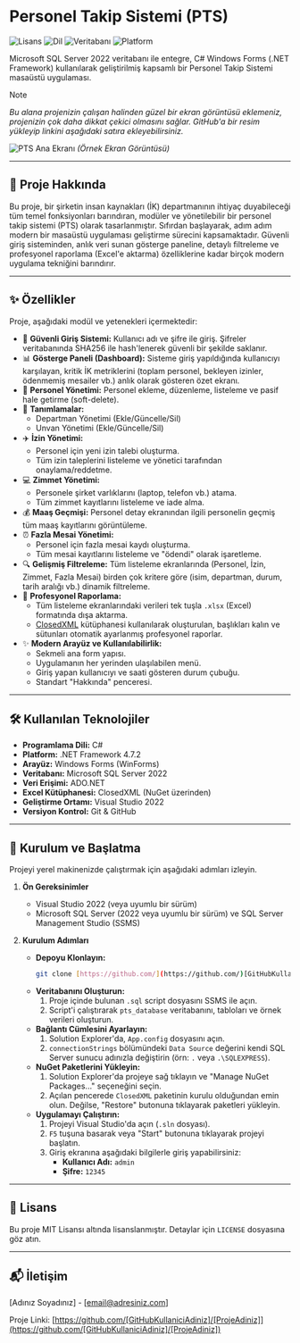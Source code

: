 # Personel Takip Sistemi (PTS)

![Lisans](https://img.shields.io/badge/lisans-MIT-blue.svg)
![Dil](https://img.shields.io/badge/dil-C%23-orange.svg)
![Veritabanı](https://img.shields.io/badge/veritabanı-SQL%20Server-red.svg)
![Platform](https://img.shields.io/badge/platform-Windows-lightgrey.svg)

Microsoft SQL Server 2022 veritabanı ile entegre, C# Windows Forms (.NET Framework) kullanılarak geliştirilmiş kapsamlı bir Personel Takip Sistemi masaüstü uygulaması.

> [!NOTE]
> *Bu alana projenizin çalışan halinden güzel bir ekran görüntüsü eklemeniz, projenizin çok daha dikkat çekici olmasını sağlar. GitHub'a bir resim yükleyip linkini aşağıdaki satıra ekleyebilirsiniz.*

![PTS Ana Ekranı](https://i.imgur.com/g8o4q1g.png) 
*(Örnek Ekran Görüntüsü)*

---

## 🚀 Proje Hakkında

Bu proje, bir şirketin insan kaynakları (İK) departmanının ihtiyaç duyabileceği tüm temel fonksiyonları barındıran, modüler ve yönetilebilir bir personel takip sistemi (PTS) olarak tasarlanmıştır. Sıfırdan başlayarak, adım adım modern bir masaüstü uygulaması geliştirme sürecini kapsamaktadır. Güvenli giriş sisteminden, anlık veri sunan gösterge paneline, detaylı filtreleme ve profesyonel raporlama (Excel'e aktarma) özelliklerine kadar birçok modern uygulama tekniğini barındırır.

---

## ✨ Özellikler

Proje, aşağıdaki modül ve yetenekleri içermektedir:

* 🔐 **Güvenli Giriş Sistemi:** Kullanıcı adı ve şifre ile giriş. Şifreler veritabanında SHA256 ile hash'lenerek güvenli bir şekilde saklanır.
* 📊 **Gösterge Paneli (Dashboard):** Sisteme giriş yapıldığında kullanıcıyı karşılayan, kritik İK metriklerini (toplam personel, bekleyen izinler, ödenmemiş mesailer vb.) anlık olarak gösteren özet ekranı.
* 👤 **Personel Yönetimi:** Personel ekleme, düzenleme, listeleme ve pasif hale getirme (soft-delete).
* 🏢 **Tanımlamalar:**
    * Departman Yönetimi (Ekle/Güncelle/Sil)
    * Unvan Yönetimi (Ekle/Güncelle/Sil)
* ✈️ **İzin Yönetimi:**
    * Personel için yeni izin talebi oluşturma.
    * Tüm izin taleplerini listeleme ve yönetici tarafından onaylama/reddetme.
* 💻 **Zimmet Yönetimi:**
    * Personele şirket varlıklarını (laptop, telefon vb.) atama.
    * Tüm zimmet kayıtlarını listeleme ve iade alma.
* 💰 **Maaş Geçmişi:** Personel detay ekranından ilgili personelin geçmiş tüm maaş kayıtlarını görüntüleme.
* ⏰ **Fazla Mesai Yönetimi:**
    * Personel için fazla mesai kaydı oluşturma.
    * Tüm mesai kayıtlarını listeleme ve "ödendi" olarak işaretleme.
* 🔍 **Gelişmiş Filtreleme:** Tüm listeleme ekranlarında (Personel, İzin, Zimmet, Fazla Mesai) birden çok kritere göre (isim, departman, durum, tarih aralığı vb.) dinamik filtreleme.
* 📄 **Profesyonel Raporlama:**
    * Tüm listeleme ekranlarındaki verileri tek tuşla `.xlsx` (Excel) formatında dışa aktarma.
    * [ClosedXML](https://github.com/ClosedXML/ClosedXML) kütüphanesi kullanılarak oluşturulan, başlıkları kalın ve sütunları otomatik ayarlanmış profesyonel raporlar.
* ✨ **Modern Arayüz ve Kullanılabilirlik:**
    * Sekmeli ana form yapısı.
    * Uygulamanın her yerinden ulaşılabilen menü.
    * Giriş yapan kullanıcıyı ve saati gösteren durum çubuğu.
    * Standart "Hakkında" penceresi.

---

## 🛠️ Kullanılan Teknolojiler

* **Programlama Dili:** C#
* **Platform:** .NET Framework 4.7.2
* **Arayüz:** Windows Forms (WinForms)
* **Veritabanı:** Microsoft SQL Server 2022
* **Veri Erişimi:** ADO.NET
* **Excel Kütüphanesi:** ClosedXML (NuGet üzerinden)
* **Geliştirme Ortamı:** Visual Studio 2022
* **Versiyon Kontrol:** Git & GitHub

---

## 🏁 Kurulum ve Başlatma

Projeyi yerel makinenizde çalıştırmak için aşağıdaki adımları izleyin.

1.  **Ön Gereksinimler**
    * Visual Studio 2022 (veya uyumlu bir sürüm)
    * Microsoft SQL Server (2022 veya uyumlu bir sürüm) ve SQL Server Management Studio (SSMS)

2.  **Kurulum Adımları**
    * **Depoyu Klonlayın:**
        ```sh
        git clone [https://github.com/](https://github.com/)[GitHubKullaniciAdiniz]/[ProjeAdiniz].git
        ```
    * **Veritabanını Oluşturun:**
        1.  Proje içinde bulunan `.sql` script dosyasını SSMS ile açın.
        2.  Script'i çalıştırarak `pts_database` veritabanını, tabloları ve örnek verileri oluşturun.
    * **Bağlantı Cümlesini Ayarlayın:**
        1.  Solution Explorer'da, `App.config` dosyasını açın.
        2.  `connectionStrings` bölümündeki `Data Source` değerini kendi SQL Server sunucu adınızla değiştirin (örn: `.` veya `.\SQLEXPRESS`).
    * **NuGet Paketlerini Yükleyin:**
        1.  Solution Explorer'da projeye sağ tıklayın ve "Manage NuGet Packages..." seçeneğini seçin.
        2.  Açılan pencerede `ClosedXML` paketinin kurulu olduğundan emin olun. Değilse, "Restore" butonuna tıklayarak paketleri yükleyin.
    * **Uygulamayı Çalıştırın:**
        1.  Projeyi Visual Studio'da açın (`.sln` dosyası).
        2.  `F5` tuşuna basarak veya "Start" butonuna tıklayarak projeyi başlatın.
        3.  Giriş ekranına aşağıdaki bilgilerle giriş yapabilirsiniz:
            * **Kullanıcı Adı:** `admin`
            * **Şifre:** `12345`

---

## 📜 Lisans

Bu proje MIT Lisansı altında lisanslanmıştır. Detaylar için `LICENSE` dosyasına göz atın.

---

## 📬 İletişim

[Adınız Soyadınız] - [email@adresiniz.com]

Proje Linki: [https://github.com/[GitHubKullaniciAdiniz]/[ProjeAdiniz]](https://github.com/[GitHubKullaniciAdiniz]/[ProjeAdiniz])
